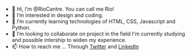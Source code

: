 - 👋 Hi, I’m @RioCantre. You can call me Rio!
- 👀 I’m interested in design and coding.
- 🌱 I’m currently learning technologies of HTML, CSS, Javascript and Python.
- 💞️ I’m looking to collaborate on project in the field I'm currently studying and possible intership to widen my experience.
- 📫 How to reach me ... Through [Twitter](@CantreRio) and [LinkedIn](https://www.linkedin.com/in/rio-cantre-laure/)

<!---
RioCantre/RioCantre is a ✨ special ✨ repository because its `README.md` (this file) appears on your GitHub profile.
You can click the Preview link to take a look at your changes.
--->
